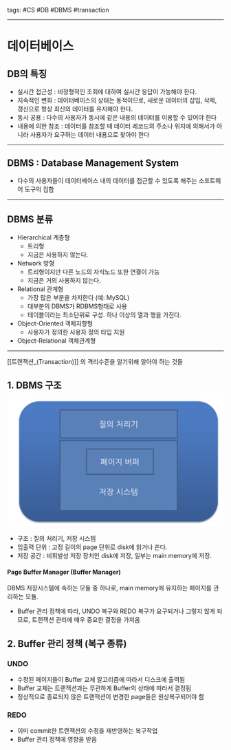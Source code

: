tags: #CS #DB #DBMS #transaction

---
# 데이터베이스
## DB의 특징
- 실시간 접근성 : 비정형적인 조회에 대하여 실시간 응답이 가능해야 한다.
- 지속적인 변화 : 데이터베이스의 상태는 동적이므로, 새로운 데이터의 삽입, 삭제, 갱신으로 항상 최신의 데이터를 유지해야 한다.
- 동시 공용 : 다수의 사용자가 동시에 같은 내용의 데이터를 이용할 수 있어야 한다
- 내용에 의한 참조 : 데이터를 참조할 때 데이터 레코드의 주소나 위치에 의해서가 아니라 사용자가 요구하는 데이터 내용으로 찾아야 한다

---
## DBMS : Database Management System
- 다수의 사용자들이 데이터베이스 내의 데이터를 접근할 수 있도록 해주는 소프트웨어 도구의 집합

---
## DBMS 분류
- Hierarchical 계층형
	- 트리형
	- 지금은 사용하지 않는다.
- Network 망형
	- 트리형이지만 다른 노드의 자식노드 또한 연결이 가능
	- 지금은 거의 사용하지 않는다.
- Relational 관계형 
	- 가장 많은 부분을 차지한다 (예: MySQL)
	- 대부분의 DBMS가 RDBMS형태로 사용
	- 테이블이라는 최소단위로 구성. 하나 이상의 열과 행을 가진다.
- Object-Oriented 객체지향형 
	- 사용자가 정의한 사용자 정의 타입 지원
- Object-Relational 객체관계형

---
[[트랜잭션_(Transaction)]] 의 격리수준을 알기위해 알아야 하는 것들

## 1. DBMS 구조
![](./img/image4.png)
- 구조 : 질의 처리기, 저장 시스템
- 입출력 단위 : 고정 길이의 page 단위로 disk에 읽거나 쓴다.
- 저장 공간 : 비휘발성 저장 장치인 disk에 저장, 일부는 main memory에 저장.

#### Page Buffer Manager (Buffer Manager)
DBMS 저장시스템에 속하는 모듈 중 하나로, main memory에 유지하는 페이지를 관리하는 모듈.
- Buffer 관리 정책에 따라, UNDO 복구와 REDO 복구가 요구되거나 그렇지 않게 되므로, 트랜잭션 관리에 매우 중요한 결정을 가져옴

## 2. Buffer 관리 정책 (복구 종류)
### UNDO
- 수정된 페이지들이 Buffer 교체 알고리즘에 따라서 디스크에 출력됨
- Buffer 교체는 트랜잭션과는 무관하게 Buffer의 상태에 따라서 결정됨
- 정상적으로 종료되지 않은 트랜잭션이 변경한 page들은 원상복구되어야 함
### REDO
- 이미 commit한 트랜잭션의 수정을 재반영하는 복구작업
- Buffer 관리 정책에 영향을 받음

